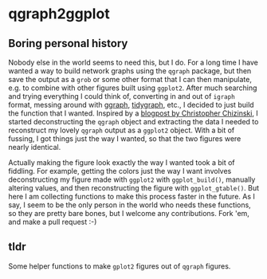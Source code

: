 # qgraph2ggplot

## Boring personal history
Nobody else in the world seems to need this, but I do. For a long time I have wanted a way to build network graphs using the `qgraph` package, but then save the output as a `grob` or some other format that I can then manipulate, e.g. to combine with other figures built using `ggplot2`. After much searching and trying everything I could think of, converting in and out of `igraph` format, messing around with [ggraph](https://github.com/thomasp85/ggraph), [tidygraph](https://github.com/thomasp85/tidygraph), etc., I decided to just build the function that I wanted. Inspired by a [blogpost by Christopher Chizinski](https://chrischizinski.github.io/rstats/igraph-ggplotll/), I started deconstructing the `qgraph` object and extracting the data I needed to reconstruct my lovely `qgraph` output as a `ggplot2` object. With a bit of fussing, I got things just the way I wanted, so that the two figures were nearly identical.

Actually making the figure look exactly the way I wanted took a bit of fiddling. For example, getting the colors just the way I want involves deconstructing my figure made with `ggplot2` with `ggplot_build()`, manually altering values, and then reconstructing the figure with `ggplot_gtable()`. But here I am collecting functions to make this process faster in the future. As I say, I seem to be the only person in the world who needs these functions, so they are pretty bare bones, but I welcome any contributions. Fork 'em, and make a pull request :-)

## tldr

Some helper functions to make `gplot2` figures out of `qgraph` figures.

